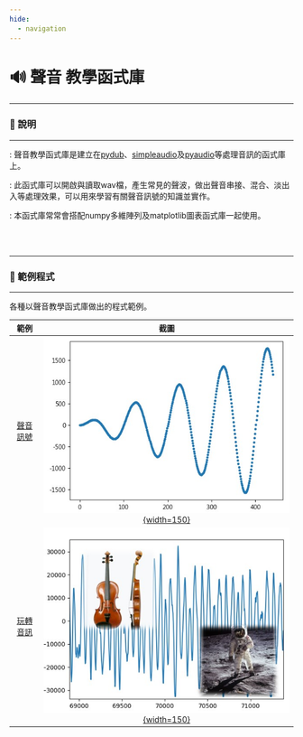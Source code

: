 ```yaml
---
hide:
  - navigation
---
```


# 🔊 聲音 教學函式庫

---------------

### 📗 說明

---------------

: 聲音教學函式庫是建立在[pydub](https://github.com/jiaaro/pydub)、[simpleaudio](https://simpleaudio.readthedocs.io/en/latest/)及[pyaudio](https://people.csail.mit.edu/hubert/pyaudio/)等處理音訊的函式庫上。

: 此函式庫可以開啟與讀取wav檔，產生常見的聲波，做出聲音串接、混合、淡出入等處理效果，可以用來學習有關聲音訊號的知識並實作。

: 本函式庫常常會搭配numpy多維陣列及matplotlib圖表函式庫一起使用。


<br/><br/>



---------------

### 📘 範例程式

---------------


各種以聲音教學函式庫做出的程式範例。

| 範例                             | 截圖                                                              |
| :-----------:                    | :------------------------------------:                            |
| [聲音訊號](sound_signal.md)          | [![聲音訊號](sound_signal.jpg){width=150}](sound_signal.md)           |
| [玩轉音訊](audio_processing.md)          | [![玩轉音訊](audio_processing.jpg){width=150}](audio_processing.md)           |